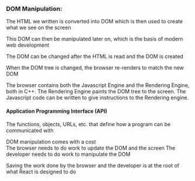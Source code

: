 ### DOM Manipulation:
The HTML we written is converted into DOM which is then used to create what we see on the screen

This DOM can then be manipulated later on, which is the basis of modern web development

The DOM can be changed after the HTML is read and the DOM is created

When the DOM tree is changed, the browser re-renders to match the new DOM

The browser contains both the Javascript Engine and the Rendering Engine, both in C++. The Rendering Engine paints the DOM tree to the screen. The Javascript code can be written to give instructions to the Rendering engine.

#### Application Programming Interface (API)
The functions, objects, URLs, etc. that define how a program can be communicated with


DOM manipulation comes with a cost <br/>
The browser needs to do work to update the DOM and the screen
The developer needs to do work to manipulate the DOM

Saving the work done by the browser and the developer is at the root of what React is designed to do
